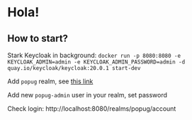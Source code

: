 # Hola!

## How to start?

Stark Keycloak in background: 
`docker run -p 8080:8080 -e KEYCLOAK_ADMIN=admin -e KEYCLOAK_ADMIN_PASSWORD=admin -d quay.io/keycloak/keycloak:20.0.1 start-dev`

Add `popug` realm, see [this link](https://www.keycloak.org/getting-started/getting-started-docker)

Add new `popug-admin` user in your realm, set password

Check login: http://localhost:8080/realms/popug/account

